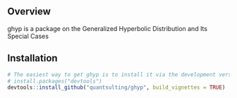 
<!-- README.md is generated from README.Rmd. Please edit that file -->

## Overview

ghyp is a package on the Generalized Hyperbolic Distribution and Its
Special Cases

## Installation

``` r
# The easiest way to get ghyp is to install it via the development version from GitHub:
# install.packages("devtools")
devtools::install_github("quantsulting/ghyp", build_vignettes = TRUE)
```
